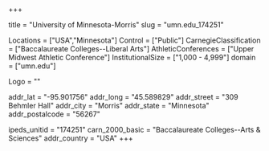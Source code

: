 
+++

title = "University of Minnesota-Morris"
slug = "umn.edu_174251"

Locations = ["USA","Minnesota"]
Control = ["Public"]
CarnegieClassification = ["Baccalaureate Colleges--Liberal Arts"]
AthleticConferences = ["Upper Midwest Athletic Conference"]
InstitutionalSize = ["1,000 - 4,999"]
domain = ["umn.edu"]

Logo = ""

addr_lat = "-95.901756"
addr_long = "45.589829"
addr_street = "309 Behmler Hall"
addr_city = "Morris"
addr_state = "Minnesota"
addr_postalcode = "56267"

ipeds_unitid = "174251"
carn_2000_basic = "Baccalaureate Colleges--Arts & Sciences"
addr_country = "USA"
+++
    
